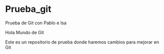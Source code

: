 # Prueba_git
Prueba de Git con Pablo e Isa

Hola Mundo de Git

Este es un repositorio de prueba donde haremos cambios para mejorar en Git
